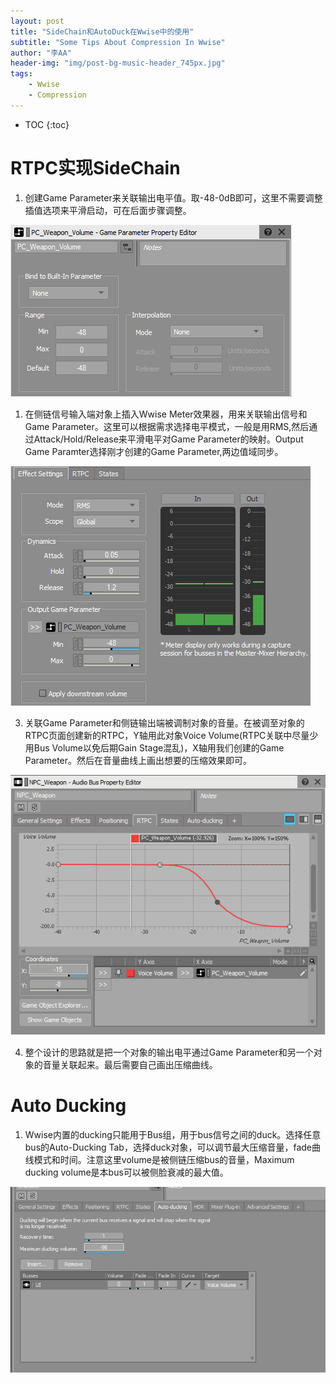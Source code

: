 ```yaml
---
layout: post
title: "SideChain和AutoDuck在Wwise中的使用"
subtitle: "Some Tips About Compression In Wwise"
author: "李AA"
header-img: "img/post-bg-music-header_745px.jpg"
tags:
    - Wwise
    - Compression
---
```


* TOC
{:toc}

# RTPC实现SideChain
1. 创建Game Parameter来关联输出电平值。取-48-0dB即可，这里不需要调整插值选项来平滑启动，可在后面步骤调整。

![](/img/in-post/SideChain&AutoDuckInWwise/SC1.png)

1. 在侧链信号输入端对象上插入Wwise Meter效果器，用来关联输出信号和Game Parameter。这里可以根据需求选择电平模式，一般是用RMS,然后通过Attack/Hold/Release来平滑电平对Game Parameter的映射。Output Game Paramter选择刚才创建的Game Parameter,两边值域同步。

![](/img/in-post/SideChain&AutoDuckInWwise/SC2.png)

3. 关联Game Parameter和侧链输出端被调制对象的音量。在被调至对象的RTPC页面创建新的RTPC，Y轴用此对象Voice Volume(RTPC关联中尽量少用Bus Volume以免后期Gain Stage混乱)，X轴用我们创建的Game Parameter。然后在音量曲线上画出想要的压缩效果即可。

![](/img/in-post/SideChain&AutoDuckInWwise/SC3.png)

4. 整个设计的思路就是把一个对象的输出电平通过Game Parameter和另一个对象的音量关联起来。最后需要自己画出压缩曲线。

# Auto Ducking
1. Wwise内置的ducking只能用于Bus组，用于bus信号之间的duck。选择任意bus的Auto-Ducking Tab，选择duck对象，可以调节最大压缩音量，fade曲线模式和时间。注意这里volume是被侧链压缩bus的音量，Maximum ducking volume是本bus可以被侧脸衰减的最大值。

![](/img/in-post/SideChain&AutoDuckInWwise/SC4.png)